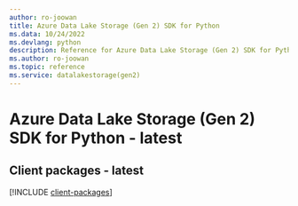 ```yaml
---
author: ro-joowan
title: Azure Data Lake Storage (Gen 2) SDK for Python
ms.data: 10/24/2022
ms.devlang: python
description: Reference for Azure Data Lake Storage (Gen 2) SDK for Python
ms.author: ro-joowan
ms.topic: reference
ms.service: datalakestorage(gen2)
---
```

# Azure Data Lake Storage (Gen 2) SDK for Python - latest

## Client packages - latest
[!INCLUDE [client-packages](data-lake-storage-(gen-2)-client-index.md)]